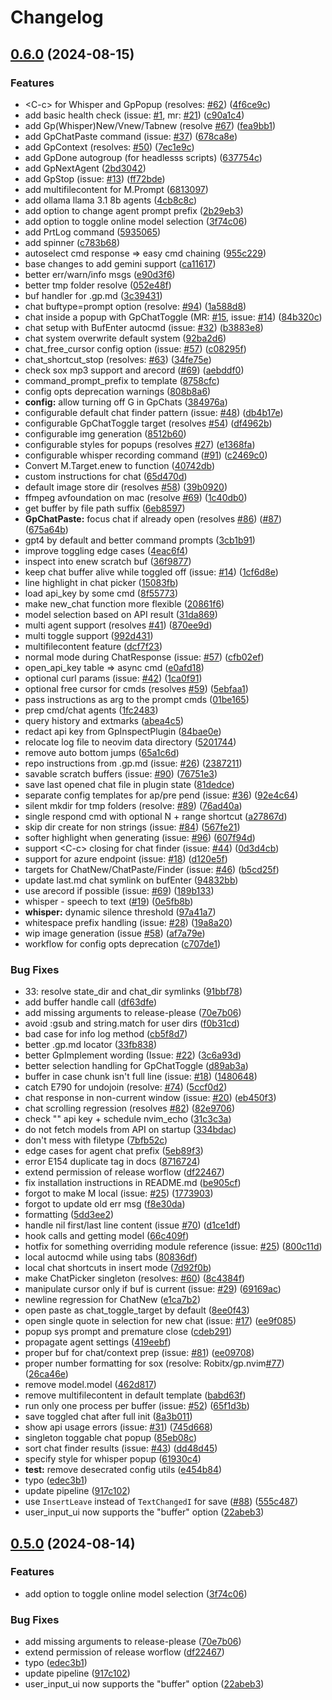 # Changelog

## [0.6.0](https://github.com/MrGrinst/parrot.nvim/compare/v0.5.0...v0.6.0) (2024-08-15)


### Features

* &lt;C-c&gt; for Whisper and GpPopup (resolves: [#62](https://github.com/MrGrinst/parrot.nvim/issues/62)) ([4f6ce9c](https://github.com/MrGrinst/parrot.nvim/commit/4f6ce9c2a603e3fec23e581634d764429c74f1ef))
* add basic health check (issue: [#1](https://github.com/MrGrinst/parrot.nvim/issues/1), mr: [#21](https://github.com/MrGrinst/parrot.nvim/issues/21)) ([c90a1c4](https://github.com/MrGrinst/parrot.nvim/commit/c90a1c487c436a29af354a6b59521ef86db41fd3))
* add Gp(Whisper)New/Vnew/Tabnew (resolve [#67](https://github.com/MrGrinst/parrot.nvim/issues/67)) ([fea9bb1](https://github.com/MrGrinst/parrot.nvim/commit/fea9bb1611c1eba36beee9a9373b5c24b2b61557))
* add GpChatPaste command (issue: [#37](https://github.com/MrGrinst/parrot.nvim/issues/37)) ([678ca8e](https://github.com/MrGrinst/parrot.nvim/commit/678ca8eececa998bfa723120eb142d1bd12b9f9e))
* add GpContext (resolves: [#50](https://github.com/MrGrinst/parrot.nvim/issues/50)) ([7ec1e9c](https://github.com/MrGrinst/parrot.nvim/commit/7ec1e9c6cda2f90018b723de4fb1a18eca65e50b))
* add GpDone autogroup (for headlesss scripts) ([637754c](https://github.com/MrGrinst/parrot.nvim/commit/637754ce5a79d8b178a2aa16a56d4faebc0904e0))
* add GpNextAgent ([2bd3042](https://github.com/MrGrinst/parrot.nvim/commit/2bd304268e1bf993d3afb0ab7db7243fea0d9337))
* add GpStop (issue: [#13](https://github.com/MrGrinst/parrot.nvim/issues/13)) ([ff72bde](https://github.com/MrGrinst/parrot.nvim/commit/ff72bdeef4c8cf7ec8d4bbbc2c4a2468123460db))
* add multifilecontent for M.Prompt ([6813097](https://github.com/MrGrinst/parrot.nvim/commit/68130976ea189cd2f0568cdcb049bfc583846839))
* add ollama llama 3.1 8b agents ([4cb8c8c](https://github.com/MrGrinst/parrot.nvim/commit/4cb8c8cfdc1e4517a5993e141e599f6de6653503))
* add option to change agent prompt prefix ([2b29eb3](https://github.com/MrGrinst/parrot.nvim/commit/2b29eb3ca6bad8c82fe3cb8406a3ab82670a6643))
* add option to toggle online model selection ([3f74c06](https://github.com/MrGrinst/parrot.nvim/commit/3f74c06743ccbe200067892022fd84b908f3bce5))
* add PrtLog command ([5935065](https://github.com/MrGrinst/parrot.nvim/commit/5935065e20da52f9668a4a188ffc211aad141c34))
* add spinner ([c783b68](https://github.com/MrGrinst/parrot.nvim/commit/c783b68c9acd00d31fff382dec16e22d90b60af4))
* autoselect cmd response =&gt; easy cmd chaining ([955c229](https://github.com/MrGrinst/parrot.nvim/commit/955c2295751465c95e955cb0832b7cb89774a522))
* base changes to add gemini support ([ca11617](https://github.com/MrGrinst/parrot.nvim/commit/ca116179e3d56d9ab90f167126641b6e83f36a7c))
* better err/warn/info msgs ([e90d3f6](https://github.com/MrGrinst/parrot.nvim/commit/e90d3f6096301ddaef2934e0e9b52d44d1373450))
* better tmp folder resolve ([052e48f](https://github.com/MrGrinst/parrot.nvim/commit/052e48f1f8d345f4193165fd26e30a7788e5cffd))
* buf handler for .gp.md ([3c39431](https://github.com/MrGrinst/parrot.nvim/commit/3c39431993597dc9c1599dc0358fc963f6777e96))
* chat buftype=prompt option (resolve: [#94](https://github.com/MrGrinst/parrot.nvim/issues/94)) ([1a588d8](https://github.com/MrGrinst/parrot.nvim/commit/1a588d8715d1d9a0ddf40a33131e25b547bd4092))
* chat inside a popup with GpChatToggle (MR: [#15](https://github.com/MrGrinst/parrot.nvim/issues/15), issue:  [#14](https://github.com/MrGrinst/parrot.nvim/issues/14)) ([84b320c](https://github.com/MrGrinst/parrot.nvim/commit/84b320c1ef3bcb9e320cd1bc54811760f56c6422))
* chat setup with BufEnter autocmd (issue: [#32](https://github.com/MrGrinst/parrot.nvim/issues/32)) ([b3883e8](https://github.com/MrGrinst/parrot.nvim/commit/b3883e88eb77349873743845a6d46e335c4940af))
* chat system overwrite default system ([92ba2d6](https://github.com/MrGrinst/parrot.nvim/commit/92ba2d633d857f1aca1351cef90496f7f5a69358))
* chat_free_cursor config option (issue: [#57](https://github.com/MrGrinst/parrot.nvim/issues/57)) ([c08295f](https://github.com/MrGrinst/parrot.nvim/commit/c08295fc71577c12b3e828fd8a14980e46a70b77))
* chat_shortcut_stop (resolves: [#63](https://github.com/MrGrinst/parrot.nvim/issues/63)) ([34fe75e](https://github.com/MrGrinst/parrot.nvim/commit/34fe75ea2c9ae120e047f96435927e6a563809f1))
* check sox mp3 support and arecord ([#69](https://github.com/MrGrinst/parrot.nvim/issues/69)) ([aebddf0](https://github.com/MrGrinst/parrot.nvim/commit/aebddf0f5ab412a2443991fcfd0316a8d3bae5e2))
* command_prompt_prefix to template ([8758cfc](https://github.com/MrGrinst/parrot.nvim/commit/8758cfcff296c4e1d57814b90a5d43c263987a51))
* config opts deprecation warnings ([808b8a6](https://github.com/MrGrinst/parrot.nvim/commit/808b8a62d621a40247bb33144517e1e86349445c))
* **config:** allow turning off G in GpChats ([384976a](https://github.com/MrGrinst/parrot.nvim/commit/384976abd508f3cca4bd12e328dfef2855ee5eea))
* configurable default chat finder pattern (issue: [#48](https://github.com/MrGrinst/parrot.nvim/issues/48)) ([db4b17e](https://github.com/MrGrinst/parrot.nvim/commit/db4b17e3d380d1f0d1e96758c387f3527af5791b))
* configurable GpChatToggle target (resolves [#54](https://github.com/MrGrinst/parrot.nvim/issues/54)) ([df4962b](https://github.com/MrGrinst/parrot.nvim/commit/df4962bdf21c31fe59026dd942c4e69ca62d35d7))
* configurable img generation ([8512b60](https://github.com/MrGrinst/parrot.nvim/commit/8512b605c47cff40de2b154599d7fa2d7f636fe3))
* configurable styles for popups (resolves [#27](https://github.com/MrGrinst/parrot.nvim/issues/27)) ([e1368fa](https://github.com/MrGrinst/parrot.nvim/commit/e1368fa758dd43ea1181e64c952199020ccb3f61))
* configurable whisper recording command ([#91](https://github.com/MrGrinst/parrot.nvim/issues/91)) ([c2469c0](https://github.com/MrGrinst/parrot.nvim/commit/c2469c0e009ca83b10272c1104cdef6476bdb2dc))
* Convert M.Target.enew to function ([40742db](https://github.com/MrGrinst/parrot.nvim/commit/40742db2dbd6a4a32e2720f0952441e647c99a7f))
* custom instructions for chat ([65d470d](https://github.com/MrGrinst/parrot.nvim/commit/65d470dc23aad085de1f79613de1563431447878))
* default image store dir (resolves [#58](https://github.com/MrGrinst/parrot.nvim/issues/58)) ([39b0920](https://github.com/MrGrinst/parrot.nvim/commit/39b09200df3942957881a13e453fa94103ae849d))
* ffmpeg avfoundation on mac (resolve [#69](https://github.com/MrGrinst/parrot.nvim/issues/69)) ([1c40db0](https://github.com/MrGrinst/parrot.nvim/commit/1c40db05ad5003c23e05b4fa6dffebff89eea4b1))
* get buffer by file path suffix ([6eb8597](https://github.com/MrGrinst/parrot.nvim/commit/6eb8597d341d4b1aaa05f4ca35a6a5f26e71ad1e))
* **GpChatPaste:** focus chat if already open (resolves [#86](https://github.com/MrGrinst/parrot.nvim/issues/86)) ([#87](https://github.com/MrGrinst/parrot.nvim/issues/87)) ([675a64b](https://github.com/MrGrinst/parrot.nvim/commit/675a64b2feb3d86fe3ae7203a1e8d1e02da25e64))
* gpt4 by default and better command prompts ([3cb1b91](https://github.com/MrGrinst/parrot.nvim/commit/3cb1b91b8b9aa2b9ad6dcfe00a5cdf74b6d4a1e4))
* improve toggling edge cases ([4eac6f4](https://github.com/MrGrinst/parrot.nvim/commit/4eac6f4bfe49e2f4c8571b9372b03a95349ea47a))
* inspect into enew scratch buf ([36f9877](https://github.com/MrGrinst/parrot.nvim/commit/36f9877f54c67b9772fc2e747eea69c780494b5e))
* keep chat buffer alive while toggled off (issue: [#14](https://github.com/MrGrinst/parrot.nvim/issues/14)) ([1cf6d8e](https://github.com/MrGrinst/parrot.nvim/commit/1cf6d8e021a1af47a1c37188073d26cd1e4cbec5))
* line highlight in chat picker ([15083fb](https://github.com/MrGrinst/parrot.nvim/commit/15083fbad0bc1a88ddf4b052b1e56db58144ebf4))
* load api_key by some cmd ([8f55773](https://github.com/MrGrinst/parrot.nvim/commit/8f557733169d4b5c9541b883782b55569d15bf64))
* make new_chat function more flexible ([20861f6](https://github.com/MrGrinst/parrot.nvim/commit/20861f6ce3eeaf1d9c309df92c03972a5ec54e83))
* model selection based on API result ([31da869](https://github.com/MrGrinst/parrot.nvim/commit/31da8692dd126de49478f17b338e80db1c3141cd))
* multi agent support (resolves [#41](https://github.com/MrGrinst/parrot.nvim/issues/41)) ([870ee9d](https://github.com/MrGrinst/parrot.nvim/commit/870ee9db06b2ed4ab0dc444ee70e5bf5586d460b))
* multi toggle support ([992d431](https://github.com/MrGrinst/parrot.nvim/commit/992d4317a7c840577d5a553f30b79e2efd3f50e0))
* multifilecontent feature ([dcf7f23](https://github.com/MrGrinst/parrot.nvim/commit/dcf7f23ed62d5d5be5d702882bceee6a8de97b4f))
* normal mode during ChatResponse (issue: [#57](https://github.com/MrGrinst/parrot.nvim/issues/57)) ([cfb02ef](https://github.com/MrGrinst/parrot.nvim/commit/cfb02efc2f81b7638fc92eb3c93c078ae8ab8537))
* open_api_key table =&gt; async cmd ([e0afd18](https://github.com/MrGrinst/parrot.nvim/commit/e0afd188730b4d12757e38fa2992404cfa1ec52f))
* optional curl params (issue: [#42](https://github.com/MrGrinst/parrot.nvim/issues/42)) ([1ca0f91](https://github.com/MrGrinst/parrot.nvim/commit/1ca0f915e29b9c4722f49fe30f285a00bad81be2))
* optional free cursor for cmds (resolves [#59](https://github.com/MrGrinst/parrot.nvim/issues/59)) ([5ebfaa1](https://github.com/MrGrinst/parrot.nvim/commit/5ebfaa16174df4bd0c894806b35af011408387a3))
* pass instructions as arg to the prompt cmds ([01be165](https://github.com/MrGrinst/parrot.nvim/commit/01be16541eb25f3b2a5fbbf1a77d339a6ecf51bd))
* prep cmd/chat agents ([1fc2483](https://github.com/MrGrinst/parrot.nvim/commit/1fc2483afc33003b7d9dfb2296d6e0df577a70ab))
* query history and extmarks ([abea4c5](https://github.com/MrGrinst/parrot.nvim/commit/abea4c5cf67697f345119afefb4b940e223bd59d))
* redact api key from GpInspectPlugin ([84bae0e](https://github.com/MrGrinst/parrot.nvim/commit/84bae0e5a3cb3d7488be8a416050cbbc167d77f6))
* relocate log file to neovim data directory ([5201744](https://github.com/MrGrinst/parrot.nvim/commit/52017443e1dd9e1c246b97956bb39278501de566))
* remove auto bottom jumps ([65a1c6d](https://github.com/MrGrinst/parrot.nvim/commit/65a1c6d6bdc10b783c886d68923d935abd9aa743))
* repo instructions from .gp.md (issue: [#26](https://github.com/MrGrinst/parrot.nvim/issues/26)) ([2387211](https://github.com/MrGrinst/parrot.nvim/commit/2387211742c93d1472608e87a1e34c8240bfa1e4))
* savable scratch buffers (issue: [#90](https://github.com/MrGrinst/parrot.nvim/issues/90)) ([76751e3](https://github.com/MrGrinst/parrot.nvim/commit/76751e3f411473aa33f07166f01388c369790db2))
* save last opened chat file in plugin state ([81dedce](https://github.com/MrGrinst/parrot.nvim/commit/81dedce4f28a590fd7e61c854c1d06f824c458a9))
* separate config templates for ap/pre pend (issue: [#36](https://github.com/MrGrinst/parrot.nvim/issues/36)) ([92e4c64](https://github.com/MrGrinst/parrot.nvim/commit/92e4c644488cdd60316c599972fff7addd5f86de))
* silent mkdir for tmp folders (resolve: [#89](https://github.com/MrGrinst/parrot.nvim/issues/89)) ([76ad40a](https://github.com/MrGrinst/parrot.nvim/commit/76ad40acd55107fe1c497ecf6dff3b2f0731594d))
* single respond cmd with optional N + range shortcut ([a27867d](https://github.com/MrGrinst/parrot.nvim/commit/a27867d764240d54fec3a3f2a6d48e0a05490586))
* skip dir create for non strings (issue: [#84](https://github.com/MrGrinst/parrot.nvim/issues/84)) ([567fe21](https://github.com/MrGrinst/parrot.nvim/commit/567fe21013bf46c05397f9fef0c3285a5088e9e2))
* softer highlight when generating (issue: [#96](https://github.com/MrGrinst/parrot.nvim/issues/96)) ([607f94d](https://github.com/MrGrinst/parrot.nvim/commit/607f94d361f36b8eabb148d95993604fdd74d901))
* support &lt;C-c&gt; closing for chat finder (issue: [#44](https://github.com/MrGrinst/parrot.nvim/issues/44)) ([0d3d4cb](https://github.com/MrGrinst/parrot.nvim/commit/0d3d4cbfdb26637368c5b464417d8381e9f0fbde))
* support for azure endpoint (issue: [#18](https://github.com/MrGrinst/parrot.nvim/issues/18)) ([d120e5f](https://github.com/MrGrinst/parrot.nvim/commit/d120e5f04de16e73d2562ba5b2cb160d3e5874a7))
* targets for ChatNew/ChatPaste/Finder (issue: [#46](https://github.com/MrGrinst/parrot.nvim/issues/46)) ([b5cd25f](https://github.com/MrGrinst/parrot.nvim/commit/b5cd25f5da356b8e47e0fa6f52f34317d0a6ee88))
* update last.md chat symlink on bufEnter ([94832bb](https://github.com/MrGrinst/parrot.nvim/commit/94832bb9eb97780bf66d4e52d8c6898998333988))
* use arecord if possible (issue: [#69](https://github.com/MrGrinst/parrot.nvim/issues/69)) ([189b133](https://github.com/MrGrinst/parrot.nvim/commit/189b1333ed7882f9557d78c322e44a88b61d8ea9))
* whisper - speech to text ([#19](https://github.com/MrGrinst/parrot.nvim/issues/19)) ([0e5fb8b](https://github.com/MrGrinst/parrot.nvim/commit/0e5fb8bd358d4e3080ec2829466059e5487e80df))
* **whisper:** dynamic silence threshold ([97a41a7](https://github.com/MrGrinst/parrot.nvim/commit/97a41a731442ed6f6f53d9374e95312d9ee69f04))
* whitespace prefix handling (issue: [#28](https://github.com/MrGrinst/parrot.nvim/issues/28)) ([19a8a20](https://github.com/MrGrinst/parrot.nvim/commit/19a8a209bd76be2ef8470e1154741b5affdf1eaa))
* wip image generation (issue [#58](https://github.com/MrGrinst/parrot.nvim/issues/58)) ([af7a79e](https://github.com/MrGrinst/parrot.nvim/commit/af7a79ef1eeb919f02cd00329cb75821657cbb7f))
* workflow for config opts deprecation ([c707de1](https://github.com/MrGrinst/parrot.nvim/commit/c707de16c6bc3f4ce20a4cd156b07a4314769685))


### Bug Fixes

* 33: resolve state_dir and chat_dir symlinks ([91bbf78](https://github.com/MrGrinst/parrot.nvim/commit/91bbf78c6bda02cd58073bc7a16b7c512c269e54))
* add buffer handle call ([df63dfe](https://github.com/MrGrinst/parrot.nvim/commit/df63dfe51abf125c7847b154ae3e026d26220261))
* add missing arguments to release-please ([70e7b06](https://github.com/MrGrinst/parrot.nvim/commit/70e7b06cd9dc0fcf5cb6214402a5dd1bacf26661))
* avoid :gsub and string.match for user dirs ([f0b31cd](https://github.com/MrGrinst/parrot.nvim/commit/f0b31cd3d660084a0d9d56a6880102492641fcd6))
* bad case for info log method ([cb5f8d7](https://github.com/MrGrinst/parrot.nvim/commit/cb5f8d7454e6ce7d61d4728d059c7681f6e21681))
* better .gp.md locator ([33fb838](https://github.com/MrGrinst/parrot.nvim/commit/33fb838ef27e6a9bc271997c7ee0eb42bc74c8be))
* better GpImplement wording (Issue: [#22](https://github.com/MrGrinst/parrot.nvim/issues/22)) ([3c6a93d](https://github.com/MrGrinst/parrot.nvim/commit/3c6a93d1fda81e2b7c0c4335029928c8c34abc35))
* better selection handling for GpChatToggle ([d89ab3a](https://github.com/MrGrinst/parrot.nvim/commit/d89ab3a3db7218ca687384ed160b3a0098b1d618))
* buffer in case chunk isn't full line (issue: [#18](https://github.com/MrGrinst/parrot.nvim/issues/18)) ([1480648](https://github.com/MrGrinst/parrot.nvim/commit/1480648a02e49107e4c0efd098f57b67c8cb7840))
* catch E790 for undojoin (resolve: [#74](https://github.com/MrGrinst/parrot.nvim/issues/74)) ([5ccf0d2](https://github.com/MrGrinst/parrot.nvim/commit/5ccf0d28c6fbc206ebd853a9a2f1b1ab9878cdab))
* chat response in non-current window (issue: [#20](https://github.com/MrGrinst/parrot.nvim/issues/20)) ([eb450f3](https://github.com/MrGrinst/parrot.nvim/commit/eb450f339b96854f55cfaba28e723ce9bc79e2f2))
* chat scrolling regression (resolves [#82](https://github.com/MrGrinst/parrot.nvim/issues/82)) ([82e9706](https://github.com/MrGrinst/parrot.nvim/commit/82e9706385eaef863068aa3bcfb4caba43a39232))
* check "" api key + schedule nvim_echo ([31c3c3a](https://github.com/MrGrinst/parrot.nvim/commit/31c3c3aa038d7d53c884bc92bd20880e6f923776))
* do not fetch models from API on startup ([334bdac](https://github.com/MrGrinst/parrot.nvim/commit/334bdac260165273da7c87625b0e17854bd4ebeb))
* don't mess with filetype ([7bfb52c](https://github.com/MrGrinst/parrot.nvim/commit/7bfb52c821efd03ede509ac7db7a4726b0edb4e0))
* edge cases for agent chat prefix ([5eb89f3](https://github.com/MrGrinst/parrot.nvim/commit/5eb89f37653873d5712371d4e80c09fb91a806e7))
* error E154 duplicate tag in docs ([8716724](https://github.com/MrGrinst/parrot.nvim/commit/8716724e3161f2f0104e4baff9a29c4e8aac7e66))
* extend permission  of release worflow ([df22467](https://github.com/MrGrinst/parrot.nvim/commit/df224670e5ee3e3a5c38e5de189112588455db11))
* fix installation instructions in README.md ([be905cf](https://github.com/MrGrinst/parrot.nvim/commit/be905cf29cedc679aeca1d0f5228ce2ff11e6826))
* forgot to make M local (issue: [#25](https://github.com/MrGrinst/parrot.nvim/issues/25)) ([1773903](https://github.com/MrGrinst/parrot.nvim/commit/17739036fdae2a738344661263e7f9511ab12641))
* forgot to update old err msg ([f8e30da](https://github.com/MrGrinst/parrot.nvim/commit/f8e30dac18ba84406456910978b67d5108fd252f))
* formatting ([5dd3ee2](https://github.com/MrGrinst/parrot.nvim/commit/5dd3ee23c27cc5319f2ad2d909dc9d027720fb90))
* handle nil first/last line content (issue [#70](https://github.com/MrGrinst/parrot.nvim/issues/70)) ([d1ce1df](https://github.com/MrGrinst/parrot.nvim/commit/d1ce1df50e504e7aeeb65653b76cc9c8345e9a87))
* hook calls and getting model ([66c409f](https://github.com/MrGrinst/parrot.nvim/commit/66c409f2f1e6ce8e7bd1b16268c0e6250a678adb))
* hotfix for something overriding module reference (issue: [#25](https://github.com/MrGrinst/parrot.nvim/issues/25)) ([800c11d](https://github.com/MrGrinst/parrot.nvim/commit/800c11d26c67c98b794e5bffc12798ac61b04776))
* local autocmd while using tabs ([80836df](https://github.com/MrGrinst/parrot.nvim/commit/80836df77b7d5b92323ba06e9aee355039a55a17))
* local chat shortcuts in insert mode ([7d92f0b](https://github.com/MrGrinst/parrot.nvim/commit/7d92f0b38eb54e116d08780b054829f038b8bb63))
* make ChatPicker singleton (resolves: [#60](https://github.com/MrGrinst/parrot.nvim/issues/60)) ([8c4384f](https://github.com/MrGrinst/parrot.nvim/commit/8c4384f3374fbfdc83dea45aea0d5c31f1ecc7d2))
* manipulate cursor only if buf is current (issue: [#29](https://github.com/MrGrinst/parrot.nvim/issues/29)) ([69169ac](https://github.com/MrGrinst/parrot.nvim/commit/69169ac9a0dc94292c218fd801a3bd2c8262c592))
* newline regression for ChatNew ([e1ca7b2](https://github.com/MrGrinst/parrot.nvim/commit/e1ca7b28c3c778fc795182bdb1060efade7c877f))
* open paste as chat_toggle_target by default ([8ee0f43](https://github.com/MrGrinst/parrot.nvim/commit/8ee0f43863a50a396f82964dbc70ec2c060533b3))
* open single quote in selection for new chat (issue: [#17](https://github.com/MrGrinst/parrot.nvim/issues/17)) ([ee9f085](https://github.com/MrGrinst/parrot.nvim/commit/ee9f085ada35ad1f601f9fb1adc8b96f5e595716))
* popup sys prompt and premature close ([cdeb291](https://github.com/MrGrinst/parrot.nvim/commit/cdeb291e073dae0f6cb0c69fe84819f6a8be9664))
* propagate agent settings ([419eebf](https://github.com/MrGrinst/parrot.nvim/commit/419eebfe439954a2a67d9d1a5af058f330392e3f))
* proper buf for chat/context prep (issue: [#81](https://github.com/MrGrinst/parrot.nvim/issues/81)) ([ee09708](https://github.com/MrGrinst/parrot.nvim/commit/ee0970801585f7c35e6a4c9bf5bd52421147606d))
* proper number formatting for sox (resolve: Robitx/gp.nvim[#77](https://github.com/MrGrinst/parrot.nvim/issues/77)) ([26ca46e](https://github.com/MrGrinst/parrot.nvim/commit/26ca46e297f1efc01b278e93c04518b021488b63))
* remove model.model ([462d817](https://github.com/MrGrinst/parrot.nvim/commit/462d81721c92dff1469149101d980ee85d9fb13e))
* remove multifilecontent in default template ([babd63f](https://github.com/MrGrinst/parrot.nvim/commit/babd63ff4878f1722bedc1f1cc4870085a8f2b5b))
* run only one process per buffer (issue: [#52](https://github.com/MrGrinst/parrot.nvim/issues/52)) ([65f1d3b](https://github.com/MrGrinst/parrot.nvim/commit/65f1d3b9ce256945e4c82557605f4fe6fc3bd877))
* save toggled chat after full init ([8a3b011](https://github.com/MrGrinst/parrot.nvim/commit/8a3b01100db5c4c703c0437c01651c4d74b75f9e))
* show api usage errors (issue: [#31](https://github.com/MrGrinst/parrot.nvim/issues/31)) ([745d668](https://github.com/MrGrinst/parrot.nvim/commit/745d66850da9bd6712ba6d0384738fce377ee561))
* singleton toggable chat popup ([85eb08c](https://github.com/MrGrinst/parrot.nvim/commit/85eb08c1b2544d737440578df33745c5a485b719))
* sort chat finder results (issue: [#43](https://github.com/MrGrinst/parrot.nvim/issues/43)) ([dd48d45](https://github.com/MrGrinst/parrot.nvim/commit/dd48d45c968d8cad10138eb1c91b58ac3d91154b))
* specify style for whisper popup ([61930c4](https://github.com/MrGrinst/parrot.nvim/commit/61930c492ee3dfac5414f367c23c7dea14c32635))
* **test:** remove desecrated config utils ([e454b84](https://github.com/MrGrinst/parrot.nvim/commit/e454b84659713ba44ae5b29edf9d90fc0a39a2c7))
* typo ([edec3b1](https://github.com/MrGrinst/parrot.nvim/commit/edec3b1740eac16fa3853fe2fb0d22c9f8095870))
* update pipeline ([917c102](https://github.com/MrGrinst/parrot.nvim/commit/917c10276d5ce6ef1e93907e64b78003fb176eee))
* use `InsertLeave` instead of `TextChangedI` for save ([#88](https://github.com/MrGrinst/parrot.nvim/issues/88)) ([555c487](https://github.com/MrGrinst/parrot.nvim/commit/555c48714a026d06fed5d975d8275e64b4bac75b))
* user_input_ui now supports the "buffer" option ([22abeb3](https://github.com/MrGrinst/parrot.nvim/commit/22abeb3378b6c978a8fd7629a755e1af44d3f40c))

## [0.5.0](https://github.com/frankroeder/parrot.nvim/compare/v0.4.2...v0.5.0) (2024-08-14)


### Features

* add option to toggle online model selection ([3f74c06](https://github.com/frankroeder/parrot.nvim/commit/3f74c06743ccbe200067892022fd84b908f3bce5))


### Bug Fixes

* add missing arguments to release-please ([70e7b06](https://github.com/frankroeder/parrot.nvim/commit/70e7b06cd9dc0fcf5cb6214402a5dd1bacf26661))
* extend permission of release worflow ([df22467](https://github.com/frankroeder/parrot.nvim/commit/df224670e5ee3e3a5c38e5de189112588455db11))
* typo ([edec3b1](https://github.com/frankroeder/parrot.nvim/commit/edec3b1740eac16fa3853fe2fb0d22c9f8095870))
* update pipeline ([917c102](https://github.com/frankroeder/parrot.nvim/commit/917c10276d5ce6ef1e93907e64b78003fb176eee))
* user_input_ui now supports the "buffer" option ([22abeb3](https://github.com/frankroeder/parrot.nvim/commit/22abeb3378b6c978a8fd7629a755e1af44d3f40c))
